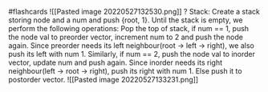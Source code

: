#flashcards 
![[Pasted image 20220527132530.png]]
?
Stack: Create a stack storing node and a num and push {root, 1}. Until the stack is empty, we perform the following operations: Pop the top of stack, if num == 1, push the node val to preorder vector, increment num to 2 and push the node again. Since preorder needs its left neighbour(root -> left -> right), we also push its left with num 1. Similarly, if num == 2, push the node val to inorder vector, update num and push again. Since inorder needs its right neighbour(left -> root -> right), push its right with num 1. Else push it to postorder vector.
![[Pasted image 20220527133231.png]]